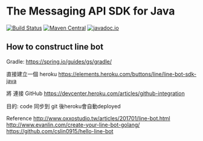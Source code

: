 # The Messaging API SDK for Java

[![Build Status](https://travis-ci.org/line/line-bot-sdk-java.svg?branch=master)](https://travis-ci.org/line/line-bot-sdk-java)
[![Maven Central](https://maven-badges.herokuapp.com/maven-central/com.linecorp.bot/line-bot-model/badge.svg)](https://maven-badges.herokuapp.com/maven-central/com.linecorp.bot/line-bot-model)
[![javadoc.io](https://javadocio-badges.herokuapp.com/com.linecorp.bot/line-bot-model/badge.svg)](https://javadocio-badges.herokuapp.com/com.linecorp.bot/line-bot-model)


## How to construct line bot 

Gradle: 
https://spring.io/guides/gs/gradle/
 
直接建立一個 heroku
https://elements.heroku.com/buttons/line/line-bot-sdk-java
 
將 連接 GitHub
https://devcenter.heroku.com/articles/github-integration
 
目的: code 同步到 git 後heroku會自動deployed
 
 
Reference
http://www.oxxostudio.tw/articles/201701/line-bot.html
http://www.evanlin.com/create-your-line-bot-golang/
https://github.com/cslin0915/hello-line-bot




